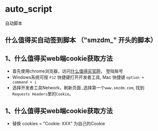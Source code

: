 # auto_script
自动脚本

## 什么值得买自动签到脚本 （"smzdm_" 开头的脚本）
## 1、什么值得买web端cookie获取方法
+ 首先使用chrome浏览器，访问[什么值得买官网](https://www.smzdm.com/)， 登陆账号
+ Windows系统可按 `F12` 快捷键打开开发者工具, Mac 快捷键 `option + command + i`
+ 选择开发者工具Network，刷新页面 ,选择第一个`www.smzdm.com`, 找到`Requests Headers`里的`Cookie`。

## 1、什么值得买web端cookie获取方法
+ 替换 cookies = "Cookie: XXX" 为自己的Cookie

